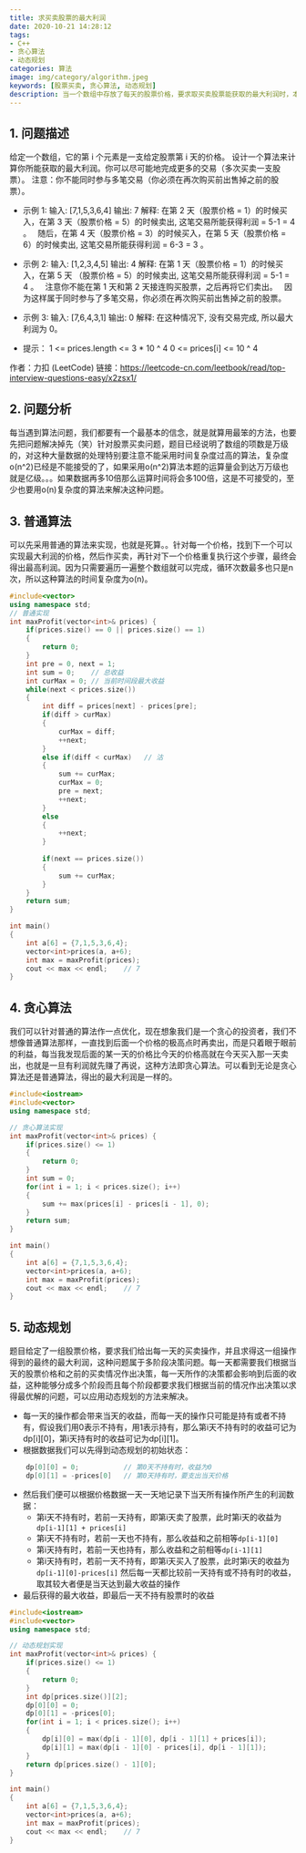 ```yaml
---
title: 求买卖股票的最大利润
date: 2020-10-21 14:28:12
tags:
- C++
- 贪心算法
- 动态规划
categories: 算法
image: img/category/algorithm.jpeg
keywords: [股票买卖, 贪心算法, 动态规划]
description: 当一个数组中存放了每天的股票价格，要求取买卖股票能获取的最大利润时，本文针对这个问题分别用普通算法，贪心算法，动态规划提出了三种解决方案
---
```


## 1. 问题描述
给定一个数组，它的第 i 个元素是一支给定股票第 i 天的价格。
设计一个算法来计算你所能获取的最大利润。你可以尽可能地完成更多的交易（多次买卖一支股票）。
注意：你不能同时参与多笔交易（你必须在再次购买前出售掉之前的股票）。

- 示例 1:
输入: [7,1,5,3,6,4]
输出: 7
解释: 在第 2 天（股票价格 = 1）的时候买入，在第 3 天（股票价格 = 5）的时候卖出, 这笔交易所能获得利润 = 5-1 = 4 。
     随后，在第 4 天（股票价格 = 3）的时候买入，在第 5 天（股票价格 = 6）的时候卖出, 这笔交易所能获得利润 = 6-3 = 3 。

- 示例 2:
输入: [1,2,3,4,5]
输出: 4
解释: 在第 1 天（股票价格 = 1）的时候买入，在第 5 天 （股票价格 = 5）的时候卖出, 这笔交易所能获得利润 = 5-1 = 4 。
     注意你不能在第 1 天和第 2 天接连购买股票，之后再将它们卖出。
     因为这样属于同时参与了多笔交易，你必须在再次购买前出售掉之前的股票。

- 示例 3:
输入: [7,6,4,3,1]
输出: 0
解释: 在这种情况下, 没有交易完成, 所以最大利润为 0。
 
- 提示：
1 <= prices.length <= 3 * 10 ^ 4
0 <= prices[i] <= 10 ^ 4

作者：力扣 (LeetCode)
链接：https://leetcode-cn.com/leetbook/read/top-interview-questions-easy/x2zsx1/

## 2. 问题分析
每当遇到算法问题，我们都要有一个最基本的信念，就是就算用最笨的方法，也要先把问题解决掉先（笑）针对股票买卖问题，题目已经说明了数组的项数是万级的，对这种大量数据的处理特别要注意不能采用时间复杂度过高的算法，复杂度o(n^2)已经是不能接受的了，如果采用o(n^2)算法本题的运算量会到达万万级也就是亿级。。。如果数据再多10倍那么运算时间将会多100倍，这是不可接受的，至少也要用o(n)复杂度的算法来解决这种问题。

## 3. 普通算法
可以先采用普通的算法来实现，也就是死算。。针对每一个价格，找到下一个可以实现最大利润的价格，然后作买卖，再针对下一个价格重复执行这个步骤，最终会得出最高利润。因为只需要遍历一遍整个数组就可以完成，循环次数最多也只是n次，所以这种算法的时间复杂度为o(n)。
``` cpp
#include<vector>
using namespace std;
// 普通实现
int maxProfit(vector<int>& prices) {
    if(prices.size() == 0 || prices.size() == 1)
    {
        return 0;
    }
    int pre = 0, next = 1;
    int sum = 0;    // 总收益
    int curMax = 0; // 当前时间段最大收益
    while(next < prices.size())
    {
        int diff = prices[next] - prices[pre];
        if(diff > curMax)
        {
            curMax = diff;
            ++next;
        }
        else if(diff < curMax)   // 沽
        {
            sum += curMax;
            curMax = 0;
            pre = next;
            ++next;
        }
        else
        {
            ++next;
        }
        
        if(next == prices.size())
        {
            sum += curMax;
        }
    }
    return sum;
}

int main()
{
    int a[6] = {7,1,5,3,6,4};
    vector<int>prices(a, a+6);
    int max = maxProfit(prices);
    cout << max << endl;    // 7
}
```

## 4. 贪心算法
我们可以针对普通的算法作一点优化，现在想象我们是一个贪心的投资者，我们不想像普通算法那样，一直找到后面一个价格的极高点时再卖出，而是只着眼于眼前的利益，每当我发现后面的某一天的价格比今天的价格高就在今天买入那一天卖出，也就是一旦有利润就先赚了再说，这种方法即贪心算法。可以看到无论是贪心算法还是普通算法，得出的最大利润是一样的。
``` cpp
#include<iostream>
#include<vector>
using namespace std;

// 贪心算法实现
int maxProfit(vector<int>& prices) {
    if(prices.size() <= 1)
    {
        return 0;
    }
    int sum = 0;
    for(int i = 1; i < prices.size(); i++)
    {
        sum += max(prices[i] - prices[i - 1], 0);
    }
    return sum;
}

int main()
{
    int a[6] = {7,1,5,3,6,4};
    vector<int>prices(a, a+6);
    int max = maxProfit(prices);
    cout << max << endl;    // 7
}
```

## 5. 动态规划
题目给定了一组股票价格，要求我们给出每一天的买卖操作，并且求得这一组操作得到的最终的最大利润，这种问题属于多阶段决策问题。每一天都需要我们根据当天的股票价格和之前的买卖情况作出决策，每一天所作的决策都会影响到后面的收益，这种能够分成多个阶段而且每个阶段都要求我们根据当前的情况作出决策以求得最优解的问题，可以应用动态规划的方法来解决。

- 每一天的操作都会带来当天的收益，而每一天的操作只可能是持有或者不持有，假设我们用0表示不持有，用1表示持有，那么第i天不持有时的收益可记为dp[i][0]，第i天持有时的收益可记为dp[i][1]。
- 根据数据我们可以先得到动态规划的初始状态：
``` cpp
    dp[0][0] = 0;           // 第0天不持有时，收益为0
    dp[0][1] = -prices[0]   // 第0天持有时，要支出当天价格
```
- 然后我们便可以根据价格数据一天一天地记录下当天所有操作所产生的利润数据：
  + 第i天不持有时，若前一天持有，即第i天卖了股票，此时第i天的收益为`dp[i-1][1] + prices[i]`
  + 第i天不持有时，若前一天也不持有，那么收益和之前相等`dp[i-1][0]`
  + 第i天持有时，若前一天也持有，那么收益和之前相等`dp[i-1][1]`
  + 第i天持有时，若前一天不持有，即第i天买入了股票，此时第i天的收益为`dp[i-1][0]-prices[i]`
  然后每一天都比较前一天持有或不持有时的收益，取其较大者便是当天达到最大收益的操作
- 最后获得的最大收益，即最后一天不持有股票时的收益
``` cpp
#include<iostream>
#include<vector>
using namespace std;

// 动态规划实现
int maxProfit(vector<int>& prices) {
    if(prices.size() <= 1)
    {
        return 0;
    }
    int dp[prices.size()][2];
    dp[0][0] = 0;
    dp[0][1] = -prices[0];
    for(int i = 1; i < prices.size(); i++)
    {
        dp[i][0] = max(dp[i - 1][0], dp[i - 1][1] + prices[i]);
        dp[i][1] = max(dp[i - 1][0] - prices[i], dp[i - 1][1]);
    }
    return dp[prices.size() - 1][0];
}

int main()
{
    int a[6] = {7,1,5,3,6,4};
    vector<int>prices(a, a+6);
    int max = maxProfit(prices);
    cout << max << endl;    // 7
}
```